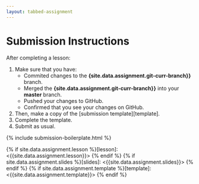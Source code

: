 ```yaml
---
layout: tabbed-assignment
---
```


# Submission Instructions

After completing a lesson:

1. Make sure that you have:
   - Commited changes to the **{site.data.assignment.git-curr-branch}}** branch.
   - Merged the **{site.data.assignment.git-curr-branch}}** into your **master** branch.
   - Pushed your changes to GitHub.
   - Confirmed that you see your changes on GitHub.
1. Then, make a copy of the [submission template][template]. 
1. Complete the template.
1. Submit as usual.

{% include submission-boilerplate.html %}

<!-- Don't edit links here, change them in _data/assignment.yml instead, -->

{% if site.data.assignment.lesson   %}[lesson]: <{{site.data.assignment.lesson}}>     {% endif %}
{% if site.data.assignment.slides   %}[slides]:   <{{site.data.assignment.slides}}>   {% endif %}
{% if site.data.assignment.template %}[template]: <{{site.data.assignment.template}}> {% endif %}
